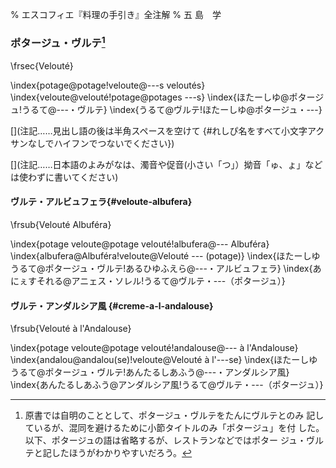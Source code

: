% エスコフィエ『料理の手引き』全注解
% 五 島　学



[](原稿下準備)
[](訳と注釈)
[](未、原文対照チェック)
[](未、日本語表現校正)
[](未、その他修正)
[](未、原稿最終校正)



### ポタージュ・ヴルテ[^1]

\frsec{Velouté}

\index{potage@potage!veloute@---s veloutés}
\index{veloute@velouté!potage@potages ---s}
\index{ほたーしゆ@ポタージュ!うるて@---・ヴルテ}
\index{うるて@ヴルテ!ほたーしゆ@ポタージュ・---}

[^1]: 原書では自明のこととして、ポタージュ・ヴルテをたんにヴルテとのみ
    記しているが、混同を避けるために小節タイトルのみ「ポタージュ」を付
    した。以下、ポタージュの語は省略するが、レストランなどではポター
    ジュ・ヴルテと記したほうがわかりやすいだろう。


[](コメント……この上の部分は無視してください。この下からスタートしてください。)

[](注記……見出し語の後は半角スペースを空けて {#れしぴ名をすべて小文字アクサンなしでハイフンでつないでください})

[](注記……フランス語の見出しは原則単数形でお願いします。また、@の前つまりソート用よみがなはアクサンなし、すべて小文字でお願いします)

[](注記……日本語のよみがなは、濁音や促音(小さい「つ」）拗音「ゅ、ょ」などは使わずに書いてください)




#### ヴルテ・アルビュフェラ{#veloute-albufera}

\frsub{Velouté Albuféra}

\index{potage veloute@potage velouté!albufera@--- Albuféra}
\index{albufera@Albuféra!veloute@Velouté --- (potage)}
\index{ほたーしゆうるて@ポタージュ・ヴルテ!あるひゆふえら@---・アルビュフェラ}
\index{あにぇすそれる@アニェス・ソレル!うるて@ヴルテ・---（ポタージュ）}









#### ヴルテ・アンダルシア風 {#creme-a-l-andalouse}

\frsub{Velouté à l'Andalouse}

\index{potage veloute@potage velouté!andalouse@--- à l'Andalouse}
\index{andalou@andalou(se)!veloute@Velouté à l'---se}
\index{ほたーしゆうるて@ポタージュ・ヴルテ!あんたるしあふう@---・アンダルシア風}
\index{あんたるしあふう@アンダルシア風!うるて@ヴルテ・---（ポタージュ）}
